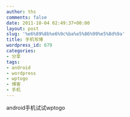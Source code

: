 ```yaml
---
author: ths
comments: false
date: 2011-10-04 02:49:37+00:00
layout: post
slug: '%e6%89%8b%e6%9c%ba%e5%86%99%e5%8d%9a'
title: 手机写博
wordpress_id: 679
categories:
- 分享
tags:
- android
- wordpress
- wptogo
- 博客
- 手机
---
```


android手机试试wptogo
